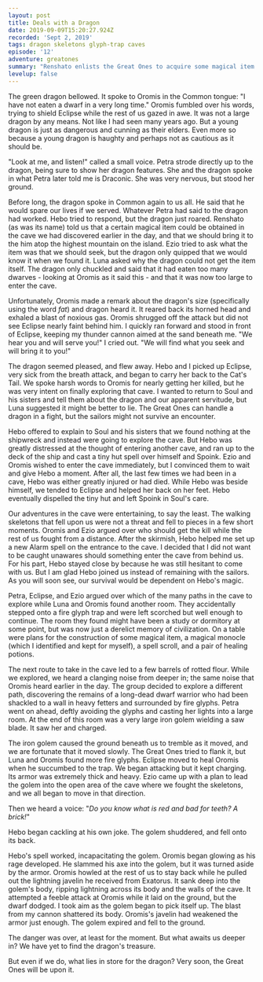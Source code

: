 ```yaml
---
layout: post
title: Deals with a Dragon
date: 2019-09-09T15:20:27.924Z
recorded: 'Sept 2, 2019'
tags: dragon skeletons glyph-trap caves
episode: '12'
adventure: greatones
summary: "Renshato enlists the Great Ones to acquire some magical item for him from a nearby ocean cave. The Great Ones happily comply, willing to find any means necessary to protect themselves from him."
levelup: false
---
```

The green dragon bellowed. It spoke to Oromis in the Common tongue: "I have not eaten a dwarf in a very long time." Oromis fumbled over his words, trying to shield Eclipse while the rest of us gazed in awe. It was not a large dragon by any means. Not like I had seen many years ago. But a young dragon is just as dangerous and cunning as their elders. Even more so because a young dragon is haughty and perhaps not as cautious as it should be.

"Look at me, and listen!" called a small voice. Petra strode directly up to the dragon, being sure to show her dragon features. She and the dragon spoke in what Petra later told me is Draconic. She was very nervous, but stood her ground.

Before long, the dragon spoke in Common again to us all. He said that he would spare our lives if we served. Whatever Petra had said to the dragon had worked. Hebo tried to respond, but the dragon just roared. Renshato (as was its name) told us that a certain magical item could be obtained in the cave we had discovered earlier in the day, and that we should bring it to the him atop the highest mountain on the island. Ezio tried to ask what the item was that we should seek, but the dragon only quipped that we would know it when we found it. Luna asked why the dragon could not get the item itself. The dragon only chuckled and said that it had eaten too many dwarves - looking at Oromis as it said this - and that it was now too large to enter the cave.

Unfortunately, Oromis made a remark about the dragon's size (specifically using the word _fat_) and dragon heard it. It reared back its horned head and exhaled a blast of noxious gas. Oromis shrugged off the attack but did not see Eclipse nearly faint behind him. I quickly ran forward and stood in front of Eclipse, keeping my thunder cannon aimed at the sand beneath me. "We hear you and will serve you!" I cried out. "We will find what you seek and will bring it to you!"

The dragon seemed pleased, and flew away. Hebo and I picked up Eclipse, very sick from the breath attack, and began to carry her back to the Cat's Tail. We spoke harsh words to Oromis for nearly getting her killed, but he was very intent on finally exploring that cave. I wanted to return to Soul and his sisters and tell them about the dragon and our apparent servitude, but Luna suggested it might be better to lie. The Great Ones can handle a dragon in a fight, but the sailors might not survive an encounter.

Hebo offered to explain to Soul and his sisters that we found nothing at the shipwreck and instead were going to explore the cave. But Hebo was greatly distressed at the thought of entering another cave, and ran up to the deck of the ship and cast a tiny hut spell over himself and Spoink. Ezio and Oromis wished to enter the cave immediately, but I convinced them to wait and give Hebo a moment. After all, the last few times we had been in a cave, Hebo was either greatly injured or had died. While Hebo was beside himself, we tended to Eclipse and helped her back on her feet. Hebo eventually dispelled the tiny hut and left Spoink in Soul's care.

Our adventures in the cave were entertaining, to say the least. The walking skeletons that fell upon us were not a threat and fell to pieces in a few short moments. Oromis and Ezio argued over who should get the kill while the rest of us fought from a distance. After the skirmish, Hebo helped me set up a new Alarm spell on the entrance to the cave. I decided that I did not want to be caught unawares should something enter the cave from behind us. For his part, Hebo stayed close by because he was still hesitant to come with us. But I am glad Hebo joined us instead of remaining with the sailors. As you will soon see, our survival would be dependent on Hebo's magic.

Petra, Eclipse, and Ezio argued over which of the many paths in the cave to explore while Luna and Oromis found another room. They accidentally stepped onto a fire glyph trap and were left scorched but well enough to continue. The room they found might have been a study or dormitory at some point, but was now just a derelict memory of civilization. On a table were plans for the construction of some magical item, a magical monocle (which I identified and kept for myself), a spell scroll, and a pair of healing potions.

The next route to take in the cave led to a few barrels of rotted flour. While we explored, we heard a clanging noise from deeper in; the same noise that Oromis heard earlier in the day. The group decided to explore a different path, discovering the remains of a long-dead dwarf warrior who had been shackled to a wall in heavy fetters and surrounded by fire glyphs. Petra went on ahead, deftly avoiding the glyphs and casting her lights into a large room. At the end of this room was a very large iron golem wielding a saw blade. It saw her and charged.

The iron golem caused the ground beneath us to tremble as it moved, and we are fortunate that it moved slowly. The Great Ones tried to flank it, but Luna and Oromis found more fire glyphs. Eclipse moved to heal Oromis when he succumbed to the trap. We began attacking but it kept charging. Its armor was extremely thick and heavy. Ezio came up with a plan to lead the golem into the open area of the cave where we fought the skeletons, and we all began to move in that direction.

Then we heard a voice: "_Do you know what is red and bad for teeth? A brick!_"

Hebo began cackling at his own joke. The golem shuddered, and fell onto its back.

Hebo's spell worked, incapacitating the golem. Oromis began glowing as his rage developed. He slammed his axe into the golem, but it was turned aside by the armor. Oromis howled at the rest of us to stay back while he pulled out the lightning javelin he received from Exatorus. It sank deep into the golem's body, ripping lightning across its body and the walls of the cave. It attempted a feeble attack at Oromis while it laid on the ground, but the dwarf dodged. I took aim as the golem began to pick itself up. The blast from my cannon shattered its body. Oromis's javelin had weakened the armor just enough. The golem expired and fell to the ground.

The danger was over, at least for the moment. But what awaits us deeper in? We have yet to find the dragon's treasure.

But even if we do, what lies in store for the dragon? Very soon, the Great Ones will be upon it.
